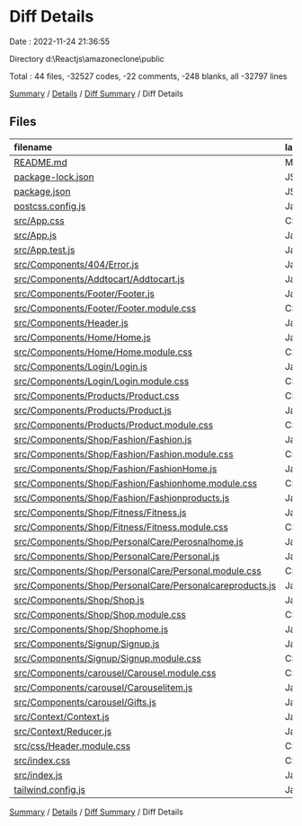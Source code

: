 # Diff Details

Date : 2022-11-24 21:36:55

Directory d:\\Reactjs\\amazoneclone\\public

Total : 44 files,  -32527 codes, -22 comments, -248 blanks, all -32797 lines

[Summary](results.md) / [Details](details.md) / [Diff Summary](diff.md) / Diff Details

## Files
| filename | language | code | comment | blank | total |
| :--- | :--- | ---: | ---: | ---: | ---: |
| [README.md](/README.md) | Markdown | -38 | 0 | -33 | -71 |
| [package-lock.json](/package-lock.json) | JSON | -30,797 | 0 | -1 | -30,798 |
| [package.json](/package.json) | JSON | -54 | 0 | -1 | -55 |
| [postcss.config.js](/postcss.config.js) | JavaScript | -6 | 0 | -1 | -7 |
| [src/App.css](/src/App.css) | CSS | -20 | -1 | 0 | -21 |
| [src/App.js](/src/App.js) | JavaScript | -32 | 0 | -2 | -34 |
| [src/App.test.js](/src/App.test.js) | JavaScript | -7 | 0 | -2 | -9 |
| [src/Components/404/Error.js](/src/Components/404/Error.js) | JavaScript | -11 | 0 | -3 | -14 |
| [src/Components/Addtocart/Addtocart.js](/src/Components/Addtocart/Addtocart.js) | JavaScript | -10 | 0 | -5 | -15 |
| [src/Components/Footer/Footer.js](/src/Components/Footer/Footer.js) | JavaScript | -53 | 0 | -5 | -58 |
| [src/Components/Footer/Footer.module.css](/src/Components/Footer/Footer.module.css) | CSS | -29 | 0 | -2 | -31 |
| [src/Components/Header.js](/src/Components/Header.js) | JavaScript | -72 | 0 | -6 | -78 |
| [src/Components/Home/Home.js](/src/Components/Home/Home.js) | JavaScript | -116 | 0 | -28 | -144 |
| [src/Components/Home/Home.module.css](/src/Components/Home/Home.module.css) | CSS | -33 | 0 | -1 | -34 |
| [src/Components/Login/Login.js](/src/Components/Login/Login.js) | JavaScript | -30 | 0 | -6 | -36 |
| [src/Components/Login/Login.module.css](/src/Components/Login/Login.module.css) | CSS | -59 | 0 | 0 | -59 |
| [src/Components/Products/Product.css](/src/Components/Products/Product.css) | CSS | 0 | 0 | -1 | -1 |
| [src/Components/Products/Product.js](/src/Components/Products/Product.js) | JavaScript | -138 | -1 | -28 | -167 |
| [src/Components/Products/Product.module.css](/src/Components/Products/Product.module.css) | CSS | -124 | 0 | -2 | -126 |
| [src/Components/Shop/Fashion/Fashion.js](/src/Components/Shop/Fashion/Fashion.js) | JavaScript | -19 | 0 | -7 | -26 |
| [src/Components/Shop/Fashion/Fashion.module.css](/src/Components/Shop/Fashion/Fashion.module.css) | CSS | -52 | 0 | 0 | -52 |
| [src/Components/Shop/Fashion/FashionHome.js](/src/Components/Shop/Fashion/FashionHome.js) | JavaScript | -24 | 0 | -8 | -32 |
| [src/Components/Shop/Fashion/Fashionhome.module.css](/src/Components/Shop/Fashion/Fashionhome.module.css) | CSS | -14 | 0 | 0 | -14 |
| [src/Components/Shop/Fashion/Fashionproducts.js](/src/Components/Shop/Fashion/Fashionproducts.js) | JavaScript | -75 | 0 | -2 | -77 |
| [src/Components/Shop/Fitness/Fitness.js](/src/Components/Shop/Fitness/Fitness.js) | JavaScript | -38 | 0 | -8 | -46 |
| [src/Components/Shop/Fitness/Fitness.module.css](/src/Components/Shop/Fitness/Fitness.module.css) | CSS | -19 | 0 | 0 | -19 |
| [src/Components/Shop/PersonalCare/Perosnalhome.js](/src/Components/Shop/PersonalCare/Perosnalhome.js) | JavaScript | -16 | 0 | -3 | -19 |
| [src/Components/Shop/PersonalCare/Personal.js](/src/Components/Shop/PersonalCare/Personal.js) | JavaScript | -19 | 0 | -3 | -22 |
| [src/Components/Shop/PersonalCare/Personal.module.css](/src/Components/Shop/PersonalCare/Personal.module.css) | CSS | -10 | 0 | -2 | -12 |
| [src/Components/Shop/PersonalCare/Personalcareproducts.js](/src/Components/Shop/PersonalCare/Personalcareproducts.js) | JavaScript | -33 | 0 | 0 | -33 |
| [src/Components/Shop/Shop.js](/src/Components/Shop/Shop.js) | JavaScript | -43 | 0 | -9 | -52 |
| [src/Components/Shop/Shop.module.css](/src/Components/Shop/Shop.module.css) | CSS | -26 | 0 | 0 | -26 |
| [src/Components/Shop/Shophome.js](/src/Components/Shop/Shophome.js) | JavaScript | -17 | 0 | -4 | -21 |
| [src/Components/Signup/Signup.js](/src/Components/Signup/Signup.js) | JavaScript | -77 | 0 | -14 | -91 |
| [src/Components/Signup/Signup.module.css](/src/Components/Signup/Signup.module.css) | CSS | -98 | 0 | -1 | -99 |
| [src/Components/carousel/Carousel.module.css](/src/Components/carousel/Carousel.module.css) | CSS | -9 | 0 | 0 | -9 |
| [src/Components/carousel/Carouselitem.js](/src/Components/carousel/Carouselitem.js) | JavaScript | -91 | 0 | -26 | -117 |
| [src/Components/carousel/Gifts.js](/src/Components/carousel/Gifts.js) | JavaScript | -58 | 0 | -17 | -75 |
| [src/Context/Context.js](/src/Context/Context.js) | JavaScript | -11 | 0 | -6 | -17 |
| [src/Context/Reducer.js](/src/Context/Reducer.js) | JavaScript | -15 | 0 | -2 | -17 |
| [src/css/Header.module.css](/src/css/Header.module.css) | CSS | -93 | -16 | -3 | -112 |
| [src/index.css](/src/index.css) | CSS | -15 | 0 | -2 | -17 |
| [src/index.js](/src/index.js) | JavaScript | -17 | -3 | -4 | -24 |
| [tailwind.config.js](/tailwind.config.js) | JavaScript | -9 | -1 | 0 | -10 |

[Summary](results.md) / [Details](details.md) / [Diff Summary](diff.md) / Diff Details